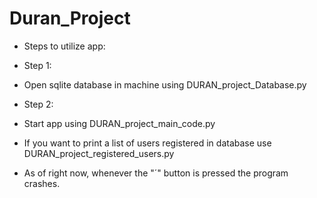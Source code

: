 # Duran_Project
- Steps to utilize app:
- Step 1:
- Open sqlite database in machine using DURAN_project_Database.py
- Step 2:
- Start app using DURAN_project_main_code.py

- If you want to print a list of users registered in database use DURAN_project_registered_users.py

- As of right now, whenever the "´" button is pressed the program crashes.